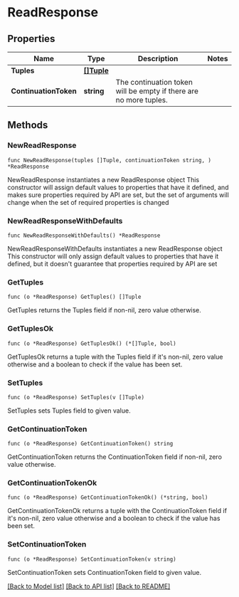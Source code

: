 # ReadResponse

## Properties

Name | Type | Description | Notes
------------ | ------------- | ------------- | -------------
**Tuples** | [**[]Tuple**](Tuple.md) |  | 
**ContinuationToken** | **string** | The continuation token will be empty if there are no more tuples. | 

## Methods

### NewReadResponse

`func NewReadResponse(tuples []Tuple, continuationToken string, ) *ReadResponse`

NewReadResponse instantiates a new ReadResponse object
This constructor will assign default values to properties that have it defined,
and makes sure properties required by API are set, but the set of arguments
will change when the set of required properties is changed

### NewReadResponseWithDefaults

`func NewReadResponseWithDefaults() *ReadResponse`

NewReadResponseWithDefaults instantiates a new ReadResponse object
This constructor will only assign default values to properties that have it defined,
but it doesn't guarantee that properties required by API are set

### GetTuples

`func (o *ReadResponse) GetTuples() []Tuple`

GetTuples returns the Tuples field if non-nil, zero value otherwise.

### GetTuplesOk

`func (o *ReadResponse) GetTuplesOk() (*[]Tuple, bool)`

GetTuplesOk returns a tuple with the Tuples field if it's non-nil, zero value otherwise
and a boolean to check if the value has been set.

### SetTuples

`func (o *ReadResponse) SetTuples(v []Tuple)`

SetTuples sets Tuples field to given value.


### GetContinuationToken

`func (o *ReadResponse) GetContinuationToken() string`

GetContinuationToken returns the ContinuationToken field if non-nil, zero value otherwise.

### GetContinuationTokenOk

`func (o *ReadResponse) GetContinuationTokenOk() (*string, bool)`

GetContinuationTokenOk returns a tuple with the ContinuationToken field if it's non-nil, zero value otherwise
and a boolean to check if the value has been set.

### SetContinuationToken

`func (o *ReadResponse) SetContinuationToken(v string)`

SetContinuationToken sets ContinuationToken field to given value.



[[Back to Model list]](../README.md#documentation-for-models) [[Back to API list]](../README.md#documentation-for-api-endpoints) [[Back to README]](../README.md)


